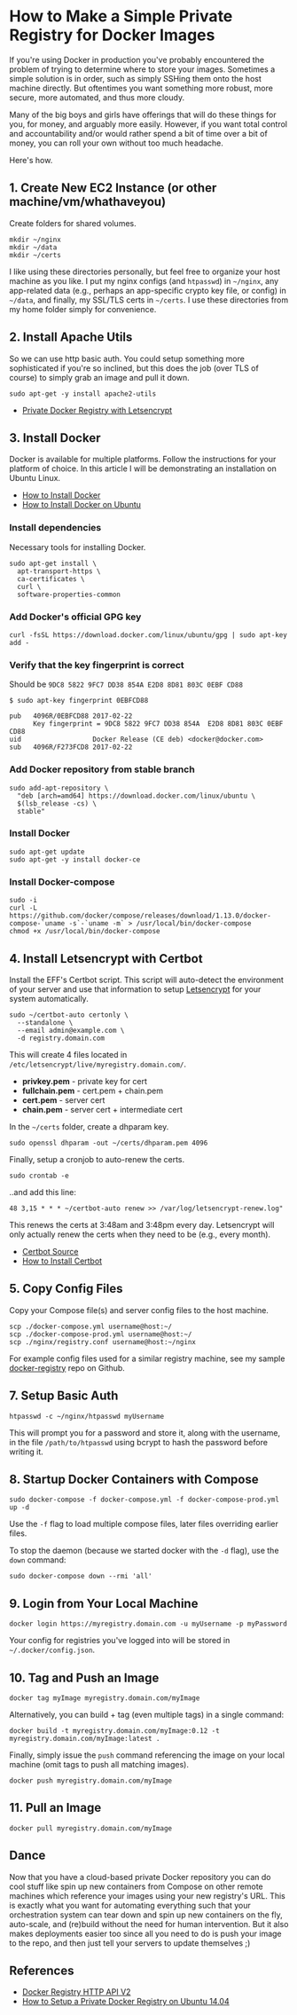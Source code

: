 # How to Make a Simple Private Registry for Docker Images

If you're using Docker in production you've probably encountered the problem
of trying to determine where to store your images. Sometimes a simple solution
is in order, such as simply SSHing them onto the host machine directly. But
oftentimes you want something more robust, more secure, more automated, and
thus more cloudy.

Many of the big boys and girls have offerings that will do these things for you,
for money, and arguably more easily. However, if you want total control and
accountability and/or would rather spend a bit of time over a bit of money, you
can roll your own without too much headache.

Here's how.


## 1. Create New EC2 Instance (or other machine/vm/whathaveyou)

Create folders for shared volumes.

```
mkdir ~/nginx
mkdir ~/data
mkdir ~/certs
```

I like using these directories personally, but feel free to organize your host
machine as you like. I put my nginx configs (and `htpasswd`) in `~/nginx`, any
app-related data (e.g., perhaps an app-specific crypto key file, or config) in
`~/data`, and  finally, my SSL/TLS certs in `~/certs`. I use these directories
from my home folder simply for convenience.


## 2. Install Apache Utils

So we can use http basic auth. You could setup something more sophisticated if
you're so inclined, but this does the job (over TLS of course) to simply grab
an image and pull it down.

`sudo apt-get -y install apache2-utils`

- [Private Docker Registry with Letsencrypt](https://van-rossum.com/2016/12/07/Private-docker-registry-with-letsencrypt.html)


## 3. Install Docker

Docker is available for multiple platforms. Follow the instructions for your
platform of choice. In this article I will be demonstrating an installation
on Ubuntu Linux.

- [How to Install Docker](https://docs.docker.com/engine/installation/)
- [How to Install Docker on Ubuntu](https://docs.docker.com/engine/installation/linux/ubuntu/)

### Install dependencies

Necessary tools for installing Docker.

```
sudo apt-get install \
  apt-transport-https \
  ca-certificates \
  curl \
  software-properties-common
```

### Add Docker's official GPG key

`curl -fsSL https://download.docker.com/linux/ubuntu/gpg | sudo apt-key add -`


### Verify that the key fingerprint is correct

Should be `9DC8 5822 9FC7 DD38 854A E2D8 8D81 803C 0EBF CD88`

```
$ sudo apt-key fingerprint 0EBFCD88

pub   4096R/0EBFCD88 2017-02-22
      Key fingerprint = 9DC8 5822 9FC7 DD38 854A  E2D8 8D81 803C 0EBF CD88
uid                  Docker Release (CE deb) <docker@docker.com>
sub   4096R/F273FCD8 2017-02-22
```

### Add Docker repository from stable branch

```
sudo add-apt-repository \
  "deb [arch=amd64] https://download.docker.com/linux/ubuntu \
  $(lsb_release -cs) \
  stable"
```

### Install Docker

```
sudo apt-get update
sudo apt-get -y install docker-ce
```


### Install Docker-compose

```
sudo -i
curl -L https://github.com/docker/compose/releases/download/1.13.0/docker-compose-`uname -s`-`uname -m` > /usr/local/bin/docker-compose
chmod +x /usr/local/bin/docker-compose
```


## 4. Install Letsencrypt with Certbot

Install the EFF's Certbot script. This script will auto-detect the environment
of your server and use that information to setup
[Letsencrypt](https://letsencrypt.org/) for your system automatically.

```
sudo ~/certbot-auto certonly \
  --standalone \
  --email admin@example.com \
  -d registry.domain.com
```

This will create 4 files located in `/etc/letsencrypt/live/myregistry.domain.com/`.

- **privkey.pem** - private key for cert
- **fullchain.pem** - cert.pem + chain.pem
- **cert.pem** - server cert
- **chain.pem** - server cert + intermediate cert

In the `~/certs` folder, create a dhparam key.

`sudo openssl dhparam -out ~/certs/dhparam.pem 4096`

Finally, setup a cronjob to auto-renew the certs.

`sudo crontab -e`

..and add this line:

`48 3,15 * * * ~/certbot-auto renew >> /var/log/letsencrypt-renew.log"`

This renews the certs at 3:48am and 3:48pm every day. Letsencrypt will only
actually renew the certs when they need to be (e.g., every month).

- [Certbot Source](https://github.com/certbot/certbot)
- [How to Install Certbot](https://certbot.eff.org/docs/install.html)


## 5. Copy Config Files

Copy your Compose file(s) and server config files to the host machine.

```
scp ./docker-compose.yml username@host:~/
scp ./docker-compose-prod.yml username@host:~/
scp ./nginx/registry.conf username@host:~/nginx
```

For example config files used for a similar registry machine, see my sample
[docker-registry](https://github.com/robmclarty/docker-registry) repo on Github.


## 7. Setup Basic Auth

`htpasswd -c ~/nginx/htpasswd myUsername`

This will prompt you for a password and store it, along with the username, in
the file `/path/to/htpasswd` using bcrypt to hash the password before writing it.


## 8. Startup Docker Containers with Compose

`sudo docker-compose -f docker-compose.yml -f docker-compose-prod.yml up -d`

Use the `-f` flag to load multiple compose files, later files overriding
earlier files.

To stop the daemon (because we started docker with the `-d` flag), use the
`down` command:

`sudo docker-compose down --rmi 'all'`


## 9. Login from Your Local Machine

`docker login https://myregistry.domain.com -u myUsername -p myPassword`

Your config for registries you've logged into will be stored in `~/.docker/config.json`.


## 10. Tag and Push an Image

`docker tag myImage myregistry.domain.com/myImage`

Alternatively, you can build + tag (even multiple tags) in a single command:

`docker build -t myregistry.domain.com/myImage:0.12 -t myregistry.domain.com/myImage:latest .`

Finally, simply issue the `push` command referencing the image on your local
machine (omit tags to push all matching images).

`docker push myregistry.domain.com/myImage`


## 11. Pull an Image

`docker pull myregistry.domain.com/myImage`


## Dance

Now that you have a cloud-based private Docker repository you can do cool stuff
like spin up new containers from Compose on other remote machines which
reference your images using your new registry's URL. This is exactly what you
want for automating everything such that your orchestration system can tear
down and spin up new containers on the fly, auto-scale, and (re)build without
the need for human intervention. But it also makes deployments easier too since
all you need to do is push your image to the repo, and then just tell your
servers to update themselves ;)


## References

- [Docker Registry HTTP API V2](https://github.com/docker/distribution/blob/master/docs/spec/api.md)
- [How to Setup a Private Docker Registry on Ubuntu 14.04](https://www.digitalocean.com/community/tutorials/how-to-set-up-a-private-docker-registry-on-ubuntu-14-04)
